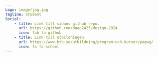 ```yaml
---
Logo: image/jag.jpg
Tagline: Student
Social:
    - title: Link till sidans github repo.
      url: https://github.com/daap2425/design-2024
      icon: fab fa-github
    - title: Link till utbildningen.
      url: https://www.bth.se/utbildning/program-och-kurser/pagwg/
      icon: fa fa-school
---
```

